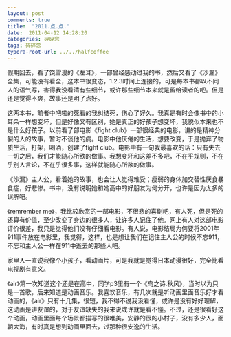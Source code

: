 ```yaml
---
layout: post
comments: true
title:  "2011.点.点."
date:  2011-04-12 14:28:20
categories: 碎碎念
tags: 碎碎念
typora-root-url: ../../halfcoffee
---
```




假期回去，看了饶雪漫的《左耳》，一部曾经感动过我的书，然后又看了《沙漏》全集，可能没有看全，这本书很变态，1.2.3时间上连接的，可是每本书都以不同人的语气写，害得我没看清有些细节，或许那些细节本来就是留给读者的吧。但是还是觉得不爽，故事还是明了点好。

 这两本书，前者中吧啦的死看的我纠结死，伤心了好久。我真是有时会像书中的小耳朵一样想变坏，但是好像又有区别，她是真正的好孩子想变坏，我貌似本来也不是什么好孩子。以前看了部电影《fight club》一部很经典的电影，讲的是精神分裂的人的故事，暂时不谈他的病。电影中他厌倦的生活，想要改变，于是抛弃了物质生活，打架，喝酒，创建了fight club。电影中有一句我最喜欢的话：只有失去一切之后，我们才能随心所欲的做事。我想变坏和这差不多吧，不在乎规则，不在乎别人言论，不在乎很多事，这样就能随心所欲的做事。

 《沙漏》主人公，看着她的故事，也会让人觉得难受；瘦弱的身体加交替性厌食暴食症，好悲惨。书中，没有说明她和她高中的好朋友为何分开，也许是因为太多的误解吧。

 《remrember me》，我比较欣赏的一部电影，不很悲的喜剧吧，有人死，但是死的还算有价值，至少改变了身边的很多人，让许多人记住了他。网上有人对这部电影评价很差，我只是觉得他们没有仔细看电影。有人说，电影结局为何要将2001年911事件放在电影里，我觉得，这样，也是想让我们在记住主人公的时候不忘911，不忘和主人公一样在911中逝去的那些人吧。

 家里人一直说我像个小孩子，看动画片，可是我就是觉得日本动漫很好，完全比看电视剧有意义。

 《air》第一次知道这个还是在高中，同学p3里有一个《鸟之诗.秋风》，当时以为只是一首歌，后来知道是动画音乐。我喜欢音乐，有几次就是听动画里面音乐好才看动画的，《air》只有十几集，很短，我不得不说我没看懂，或许是没有好好理解，这动画是讲友谊的，对于友谊缺失的我来说或许就是看不懂。不过，还是很看好这个动画，动画里面每个场景都描写的很唯美，安静的很的小村子，没有多少人，面朝大海，有时真是想到动画里面去，过那种很安逸的生活。
